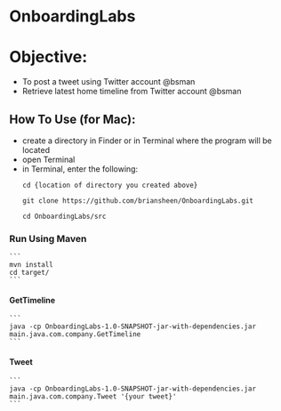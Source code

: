 # OnboardingLabs

# Objective:  

  - To post a tweet using Twitter account @bsman
  - Retrieve latest home timeline from Twitter account @bsman


## How To Use (for Mac):
  - create a directory in Finder or in Terminal where the program will be located
  - open Terminal
  - in Terminal, enter the following:
    ```
    cd {location of directory you created above}

    git clone https://github.com/briansheen/OnboardingLabs.git

    cd OnboardingLabs/src
    ```

### Run Using Maven
    ```
    mvn install
    cd target/
    ```
#### GetTimeline
    ```
    java -cp OnboardingLabs-1.0-SNAPSHOT-jar-with-dependencies.jar main.java.com.company.GetTimeline
    ```
#### Tweet
    ```
    java -cp OnboardingLabs-1.0-SNAPSHOT-jar-with-dependencies.jar main.java.com.company.Tweet '{your tweet}'
    ```
